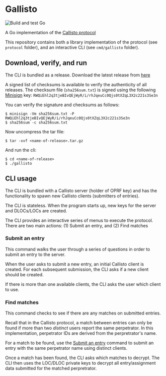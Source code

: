 # Gallisto

![Build and test
Go](https://github.com/ymarcus93/gallisto/workflows/Build%20and%20test%20Go/badge.svg?branch=master)

A Go implementation of the [Callisto
protocol](https://www.projectcallisto.org/callisto-cryptographic-approach.pdf)

This repository contains both a library implementation of the protocol (see
`protocol` folder), and an interactive CLI (see `cmd/gallisto` folder).

## Download, verify, and run

The CLI is bundled as a release. Download the latest release from
[here](https://github.com/ymarcus93/gallisto/releases)

A signed list of checksums is available to verify the authenticity of all
releases. The checksum file (`sha256sum.txt`) is signed using the following
[Minisign](https://jedisct1.github.io/minisign/) key:
`RWQiEhl2q3tjeBIvQEjWyR/i/rhJqeuCc0Qjs0tXZqL3X2c221s3Se3n`

You can verify the signature and checksums as follows:

```console
$ minisign -Vm sha256sum.txt -P RWQiEhl2q3tjeBIvQEjWyR/i/rhJqeuCc0Qjs0tXZqL3X2c221s3Se3n
$ sha256sum -c sha256sum.txt
```

Now uncompress the tar file:

```console
$ tar -xvf <name-of-release>.tar.gz
```

And run the cli:

```console
$ cd <name-of-release>
$ ./gallisto
```

## CLI usage

The CLI is bundled with a Callisto server (holder of OPRF key) and has the
functionality to spawn new Callisto clients (submitters of entries).

The CLI is stateless. When the program starts up, new keys for the server and
DLOCs/LOCs are created.

The CLI provides an interactive series of menus to execute the protocol. There
are two main actions: (1) Submit an entry, and (2) Find matches

### Submit an entry

This command walks the user through a series of questions in order to submit an
entry to the server.

When the user asks to submit a new entry, an initial Callisto client is created.
For each subsequent submission, the CLI asks if a new client should be created.

If there is more than one available clients, the CLI asks the user which client to use.

### Find matches

This command checks to see if there are any matches on submitted entries.

Recall that in the Callisto protocol, a match between entries can only be found
if more than two _distinct_ users report the same perpetrator. In this
implementation, perpetrator IDs are derived from the perpretrator's name.

For a match to be found, use the [Submit an entry](#submit-an-entry) command to
submit an entry with the same perpetrator name using distinct clients.

Once a match has been found, the CLI asks which matches to decrypt. The CLI then
uses the LOC/DLOC private keys to decrypt all entry/assignment data submitted
for the matched perpretrator.

